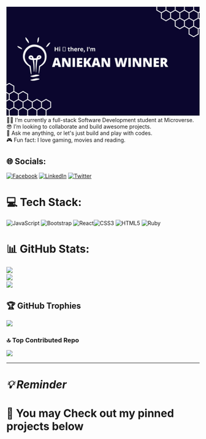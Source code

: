 <img src="./header.png" hight="1000" width="1500"><br>
:student: I’m currently a full-stack Software Development student at Microverse.<br>
:sunglasses: I’m looking to collaborate and build awesome projects.<br>
💬 Ask me anything, or let's just build and play with codes.<br>
:video_game: Fun fact: I love gaming, movies and reading.

## 🌐 Socials:
[![Facebook](https://img.shields.io/badge/Medium-%231877F2.svg?logo=Medium&logoColor=white)](https://medium.com/@winneraaniekan) [![LinkedIn](https://img.shields.io/badge/LinkedIn-%230077B5.svg?logo=linkedin&logoColor=white)](https://www.linkedin.com/in/winnera/) [![Twitter](https://img.shields.io/badge/Twitter-%231DA1F2.svg?logo=Twitter&logoColor=white)](https://twitter.com/WinnerDevq) 

# 💻 Tech Stack:
![JavaScript](https://img.shields.io/badge/javascript-%23323330.svg?style=plastic&logo=javascript&logoColor=%23F7DF1E) ![Bootstrap](https://img.shields.io/badge/bootstrap-%23563D7C.svg?style=plastic&logo=bootstrap&logoColor=white) ![React](https://img.shields.io/badge/react-%2320232a.svg?style=plastic&logo=react&logoColor=%2361DAFB)![CSS3](https://img.shields.io/badge/css3-%231572B6.svg?style=plastic&logo=css3&logoColor=white) ![HTML5](https://img.shields.io/badge/html5-%23E34F26.svg?style=plastic&logo=html5&logoColor=white) ![Ruby](https://img.shields.io/badge/ruby-%23CC342D.svg?style=plastic&logo=ruby&logoColor=white)

# 📊 GitHub Stats:
![](https://github-readme-stats.vercel.app/api?username=DevaWinner&theme=tokyonight&hide_border=false&include_all_commits=true&count_private=true)<br/>
![](https://github-readme-streak-stats.herokuapp.com/?user=DevaWinner&theme=tokyonight&hide_border=false)<br/>
![](https://github-readme-stats.vercel.app/api/top-langs/?username=DevaWinner&theme=tokyonight&hide_border=false&include_all_commits=true&count_private=true&layout=compact)

## 🏆 GitHub Trophies
![](https://github-profile-trophy.vercel.app/?username=DevaWinner&theme=onedark&no-frame=false&no-bg=false&margin-w=4)

### 🔝 Top Contributed Repo
![](https://github-contributor-stats.vercel.app/api?username=DevaWinner&limit=5&theme=tokyonight&combine_all_yearly_contributions=true)

---
# <span> <i> 💡 Reminder </i> <h4> 📌 You may Check out my pinned projects below </h4>  </span> 
